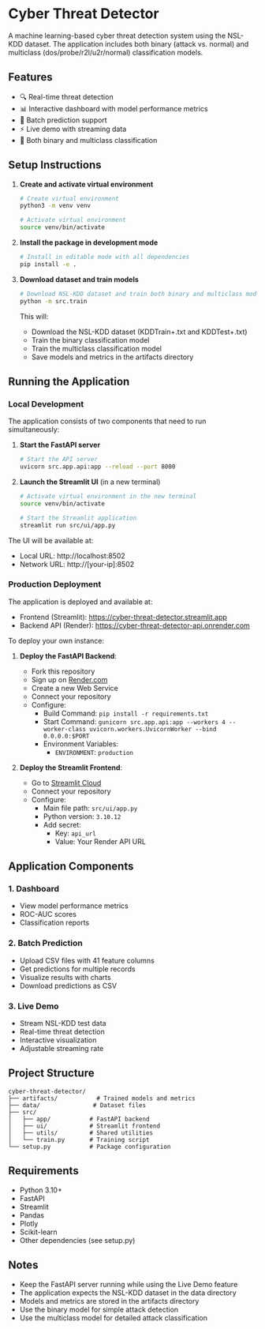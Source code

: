 # Cyber Threat Detector

A machine learning-based cyber threat detection system using the NSL-KDD dataset. The application includes both binary (attack vs. normal) and multiclass (dos/probe/r2l/u2r/normal) classification models.

## Features

- 🔍 Real-time threat detection
- 📊 Interactive dashboard with model performance metrics
- 📂 Batch prediction support
- ⚡ Live demo with streaming data
- 🎯 Both binary and multiclass classification

## Setup Instructions

1. **Create and activate virtual environment**
   ```bash
   # Create virtual environment
   python3 -m venv venv
   
   # Activate virtual environment
   source venv/bin/activate
   ```

2. **Install the package in development mode**
   ```bash
   # Install in editable mode with all dependencies
   pip install -e .
   ```

3. **Download dataset and train models**
   ```bash
   # Download NSL-KDD dataset and train both binary and multiclass models
   python -m src.train
   ```
   This will:
   - Download the NSL-KDD dataset (KDDTrain+.txt and KDDTest+.txt)
   - Train the binary classification model
   - Train the multiclass classification model
   - Save models and metrics in the artifacts directory

## Running the Application

### Local Development

The application consists of two components that need to run simultaneously:

1. **Start the FastAPI server**
   ```bash
   # Start the API server
   uvicorn src.app.api:app --reload --port 8000
   ```

2. **Launch the Streamlit UI** (in a new terminal)
   ```bash
   # Activate virtual environment in the new terminal
   source venv/bin/activate
   
   # Start the Streamlit application
   streamlit run src/ui/app.py
   ```

The UI will be available at:
- Local URL: http://localhost:8502
- Network URL: http://[your-ip]:8502

### Production Deployment

The application is deployed and available at:
- Frontend (Streamlit): https://cyber-threat-detector.streamlit.app
- Backend API (Render): https://cyber-threat-detector-api.onrender.com

To deploy your own instance:

1. **Deploy the FastAPI Backend**:
   - Fork this repository
   - Sign up on [Render.com](https://render.com)
   - Create a new Web Service
   - Connect your repository
   - Configure:
     - Build Command: `pip install -r requirements.txt`
     - Start Command: `gunicorn src.app.api:app --workers 4 --worker-class uvicorn.workers.UvicornWorker --bind 0.0.0.0:$PORT`
     - Environment Variables:
       - `ENVIRONMENT`: `production`

2. **Deploy the Streamlit Frontend**:
   - Go to [Streamlit Cloud](https://share.streamlit.app)
   - Connect your repository
   - Configure:
     - Main file path: `src/ui/app.py`
     - Python version: `3.10.12`
     - Add secret:
       - Key: `api_url`
       - Value: Your Render API URL

## Application Components

### 1. Dashboard
- View model performance metrics
- ROC-AUC scores
- Classification reports

### 2. Batch Prediction
- Upload CSV files with 41 feature columns
- Get predictions for multiple records
- Visualize results with charts
- Download predictions as CSV

### 3. Live Demo
- Stream NSL-KDD test data
- Real-time threat detection
- Interactive visualization
- Adjustable streaming rate

## Project Structure

```
cyber-threat-detector/
├── artifacts/           # Trained models and metrics
├── data/               # Dataset files
├── src/
│   ├── app/           # FastAPI backend
│   ├── ui/            # Streamlit frontend
│   ├── utils/         # Shared utilities
│   └── train.py       # Training script
└── setup.py           # Package configuration
```

## Requirements

- Python 3.10+
- FastAPI
- Streamlit
- Pandas
- Plotly
- Scikit-learn
- Other dependencies (see setup.py)

## Notes

- Keep the FastAPI server running while using the Live Demo feature
- The application expects the NSL-KDD dataset in the data directory
- Models and metrics are stored in the artifacts directory
- Use the binary model for simple attack detection
- Use the multiclass model for detailed attack classification